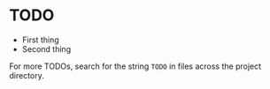 # TODO

* First thing
* Second thing

For more TODOs, search for the string `TODO` in files across the project directory.
